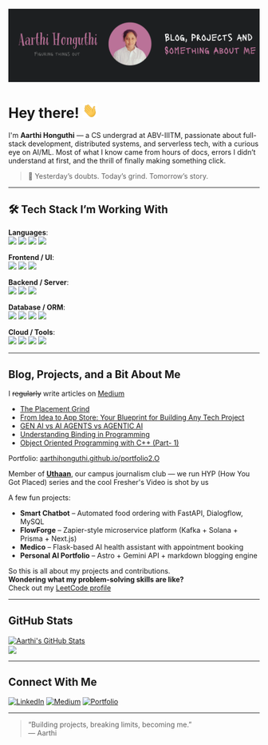 <!-- 
Aarthi Honguthi | GitHub Profile README 
Personal, authentic, and in-progress. 
-->

[![Header](./readme_header.png)](https://aarthihonguthi.github.io/portfolio2.O/)

# Hey there! <img src="./wave.gif" width="30px" height="30px" />

I'm **Aarthi Honguthi** — a CS undergrad at ABV-IIITM, passionate about full-stack development, distributed systems, and serverless tech, with a curious eye on AI/ML.
Most of what I know came from hours of docs, errors I didn’t understand at first, and the thrill of finally making something click.


> 🤝 Yesterday’s doubts. Today’s grind. Tomorrow’s story.

---

## 🛠 Tech Stack I’m Working With

**Languages**:  
![](https://img.shields.io/badge/C++-informational?style=flat&logo=c%2b%2b&logoColor=white&color=8e44ad)
![](https://img.shields.io/badge/JavaScript-informational?style=flat&logo=javascript&logoColor=white&color=8e44ad)
![](https://img.shields.io/badge/TypeScript-informational?style=flat&logo=typescript&logoColor=white&color=8e44ad)
![](https://img.shields.io/badge/Python-informational?style=flat&logo=python&logoColor=white&color=8e44ad)

**Frontend / UI**:  
![](https://img.shields.io/badge/React-informational?style=flat&logo=react&logoColor=white&color=8e44ad)
![](https://img.shields.io/badge/Next.js-informational?style=flat&logo=next.js&logoColor=white&color=8e44ad)
![](https://img.shields.io/badge/TailwindCSS-informational?style=flat&logo=tailwind-css&logoColor=white&color=8e44ad)

**Backend / Server**:  
![](https://img.shields.io/badge/Node.js-informational?style=flat&logo=node.js&logoColor=white&color=8e44ad)
![](https://img.shields.io/badge/Express.js-informational?style=flat&logo=express&logoColor=white&color=8e44ad)
![](https://img.shields.io/badge/FastAPI-informational?style=flat&logo=fastapi&logoColor=white&color=8e44ad)

**Database / ORM**:  
![](https://img.shields.io/badge/PostgreSQL-informational?style=flat&logo=postgresql&logoColor=white&color=8e44ad)
![](https://img.shields.io/badge/MongoDB-informational?style=flat&logo=mongodb&logoColor=white&color=8e44ad)
![](https://img.shields.io/badge/MySQL-informational?style=flat&logo=mysql&logoColor=white&color=8e44ad)
![](https://img.shields.io/badge/Prisma-informational?style=flat&logo=prisma&logoColor=white&color=8e44ad)

**Cloud / Tools**:  
![](https://img.shields.io/badge/GCP-informational?style=flat&logo=google-cloud&logoColor=white&color=8e44ad)
![](https://img.shields.io/badge/Clerk-informational?style=flat&logo=clerk&logoColor=white&color=8e44ad)
![](https://img.shields.io/badge/Kafka-informational?style=flat&logo=apache-kafka&logoColor=white&color=8e44ad)
![](https://img.shields.io/badge/Docker-informational?style=flat&logo=docker&logoColor=white&color=8e44ad)

---

## Blog, Projects, and a Bit About Me

I ~~regularly~~ write articles on [Medium](https://medium.com/@aarthihonguthi025)

<!-- BLOG-POST-LIST:START -->
- [The Placement Grind](https://medium.com/@aarthihonguthi025/the-placement-grind-880ad289ca6a?source=rss-f9d595f61959------2)
- [From Idea to App Store: Your Blueprint for Building Any Tech Project](https://medium.com/@aarthihonguthi025/from-idea-to-app-store-your-blueprint-for-building-any-tech-project-ce16785cb4da?source=rss-f9d595f61959------2)
- [GEN AI vs AI AGENTS vs AGENTIC AI](https://medium.com/@aarthihonguthi025/gen-ai-vs-ai-agents-vs-agentic-ai-2255bd671d0f?source=rss-f9d595f61959------2)
- [Understanding Binding in Programming](https://medium.com/@aarthihonguthi025/understanding-binding-in-programming-eb9a15be49d4?source=rss-f9d595f61959------2)
- [Object Oriented Programming with C++ &lpar;Part- 1&rpar;](https://blog.devgenius.io/object-oriented-programming-with-c-part-1-a498837229e4?source=rss-f9d595f61959------2)
<!-- BLOG-POST-LIST:END -->

Portfolio: [aarthihonguthi.github.io/portfolio2.O](https://aarthihonguthi.github.io/portfolio2.O/)


Member of [**Uthaan**](https://www.youtube.com/c/UthaanIIITM), our campus journalism club — we run HYP (How You Got Placed) series and the cool Fresher's Video is shot by us  

A few fun projects:
-  **Smart Chatbot** – Automated food ordering with FastAPI, Dialogflow, MySQL
-  **FlowForge** – Zapier-style microservice platform (Kafka + Solana + Prisma + Next.js)
-  **Medico** – Flask-based AI health assistant with appointment booking
-  **Personal AI Portfolio** – Astro + Gemini API + markdown blogging engine

So this is all about my projects and contributions.  
**Wondering what my problem-solving skills are like?**  
Check out my [LeetCode profile](https://leetcode.com/u/Aarthi_025/)

---

## GitHub Stats

<a href="https://github.com/aarthihonguthi">
  <img align="center" src="https://github-readme-stats.vercel.app/api?username=aarthihonguthi&show_icons=true&line_height=27&count_private=true&title_color=f5f5f5&text_color=cfcfcf&icon_color=8e44ad&bg_color=1d1f21" alt="Aarthi's GitHub Stats" />
</a>
<br/>
<a href="https://github.com/aarthihonguthi">
  <img align="center" src="https://github-readme-stats.vercel.app/api/top-langs/?username=aarthihonguthi&hide=html&title_color=f5f5f5&text_color=cfcfcf&icon_color=8e44ad&bg_color=1d1f21&langs_count=6&layout=compact" />
</a>

---

## Connect With Me

[![LinkedIn](https://img.shields.io/badge/LinkedIn-Aarthi_Honguthi-blue?style=flat&logo=linkedin&logoColor=white)](https://www.linkedin.com/in/aarthihonguthi025/)
[![Medium](https://img.shields.io/badge/Medium-Read%20My%20Blogs-black?style=flat&logo=medium&logoColor=white)](https://medium.com/@aarthihonguthi025)
[![Portfolio](https://img.shields.io/badge/Portfolio-Visit-8e44ad?style=flat&logo=astro&logoColor=white)](https://aarthihonguthi.github.io/portfolio2.O/)

---

> “Building projects, breaking limits, becoming me.”  
> — Aarthi

